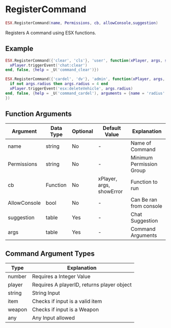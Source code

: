 # RegisterCommand

```lua
ESX.RegisterCommand(name, Permissions, cb, allowConsole,suggestion)
```

Registers A command using ESX functions.

## Example

```lua
ESX.RegisterCommand({'clear', 'cls'}, 'user', function(xPlayer, args, showError)
  xPlayer.triggerEvent('chat:clear')
end, false, {help = _U('command_clear')})
```

```lua
ESX.RegisterCommand({'cardel', 'dv'}, 'admin', function(xPlayer, args, showError)
  if not args.radius then args.radius = 4 end
  xPlayer.triggerEvent('esx:deleteVehicle', args.radius)
end, false, {help = _U('command_cardel'), arguments = {name = 'radius', help = _U('command_cardel_radius'), type = 'any'}
})
```

## Function Arguments

|   **Argument**   |  **Data Type** | **Optional** |      **Default Value**       |       **Explanation**       |
|--------------|------------|----------|--------------------------|--------------------------|
|     name     |  string    | No       | -                        | Name of Command          |
|  Permissions |  string    | No       | -                        | Minimum Permission Group |
|      cb      |  Function  | No       | xPlayer, args, showError | Function to run          |
| AllowConsole |  bool      | No       | -                        | Can Be ran from console  |
|  suggestion  |  table     | Yes      | -                        | Chat Suggestion          |
|     args     |  table     | Yes      | -                        | Command Arguments        |

## Command Argument Types

|   **Type**    |              **Explanation**                  |
|-----------|--------------------------------------------|
|  number   | Requires a Integer Value                   |
|  player   | Requires A playerID, returns player object |
|  string   | String Input                               |
|  item     | Checks if input is a valid item            |
|  weapon   | Checks if input is a Weapon                |
|  any      | Any Input allowed                          |

